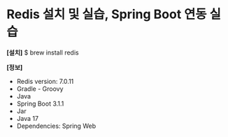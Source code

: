 # Redis 설치 및 실습, Spring Boot 연동 실습

**[설치]**
$ brew install redis

**[정보]**
- Redis version: 7.0.11
- Gradle - Groovy
- Java
- Spring Boot 3.1.1
- Jar
- Java 17
- Dependencies: Spring Web